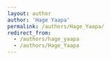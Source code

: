```yaml
---
layout: author
author: 'Hage Yaapa'
permalink: /authors/Hage_Yaapa/
redirect_from:
  - /authors/hage_yaapa
  - /authors/Hage_Yaapa
---
```

